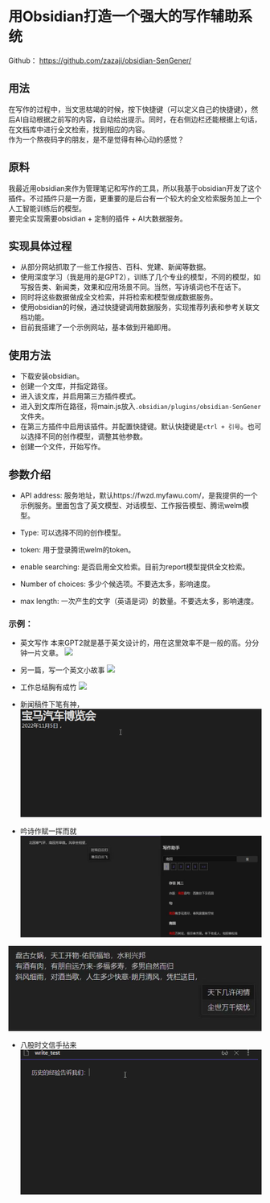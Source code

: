 # 用Obsidian打造一个强大的写作辅助系统


Github：
https://github.com/zazaji/obsidian-SenGener/
## 用法

在写作的过程中，当文思枯竭的时候，按下快捷键（可以定义自己的快捷键），然后AI自动根据之前写的内容，自动给出提示。同时，在右侧边栏还能根据上句话，在文档库中进行全文检索，找到相应的内容。  
作为一个熬夜码字的朋友，是不是觉得有种心动的感觉？

## 原料

我最近用obsidian来作为管理笔记和写作的工具，所以我基于obsidian开发了这个插件。不过插件只是一方面，更重要的是后台有一个较大的全文检索服务加上一个人工智能训练后的模型。  
要完全实现需要obsidian + 定制的插件 + AI大数据服务。

## 实现具体过程

-   从部分网站抓取了一些工作报告、百科、党建、新闻等数据。
-   使用深度学习（我是用的是GPT2），训练了几个专业的模型，不同的模型，如写报告类、新闻类，效果和应用场景不同。当然，写诗填词也不在话下。
-   同时将这些数据做成全文检索，并将检索和模型做成数据服务。
-   使用obsidian的时候，通过快捷键调用数据服务，实现推荐列表和参考关联文档功能。
-  目前我搭建了一个示例网站，基本做到开箱即用。

## 使用方法
- 下载安装obsidian。
- 创建一个文库，并指定路径。
- 进入该文库，并启用第三方插件模式。
- 进入到文库所在路径，将main.js放入`.obsidian/plugins/obsidian-SenGener`文件夹。
- 在第三方插件中启用该插件。并配置快捷键。默认快捷键是`ctrl + 引号`。也可以选择不同的创作模型，调整其他参数。
- 创建一个文件，开始写作。

## 参数介绍
- API address: 服务地址，默认https://fwzd.myfawu.com/，是我提供的一个示例服务。里面包含了英文模型、对话模型、工作报告模型、腾讯welm模型。

- Type: 可以选择不同的创作模型。

- token: 用于登录腾讯welm的token。

- enable searching: 是否启用全文检索。目前为report模型提供全文检索。

- Number of choices: 多少个候选项。不要选太多，影响速度。

- max length: 一次产生的文字（英语是词）的数量。不要选太多，影响速度。

### 示例：
- 英文写作
本来GPT2就是基于英文设计的，用在这里效率不是一般的高。分分钟一片文章。
![](./obsidian-sengener/new_demo_en.gif)

- 另一篇，写一个英文小故事
![](./obsidian-sengener/english_demo.gif)


- 工作总结胸有成竹
![](https://blog.ouyanghome.com/wp-content/uploads/2022/09/gif.gif)


- 新闻稿件下笔有神，
![](./obsidian-sengener/11.gif)
- 吟诗作赋一挥而就
![](./obsidian-sengener/48c10a17095bc84a8939d4a7ac2326e.jpg)

![](./obsidian-sengener/b3df27009a29d0d01a8234967235832.jpg)

- 八股时文信手拈来
![](./obsidian-sengener/demo_cn.gif)
